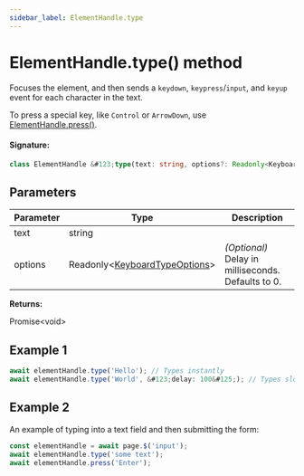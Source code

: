 ```yaml
---
sidebar_label: ElementHandle.type
---
```


# ElementHandle.type() method

Focuses the element, and then sends a `keydown`, `keypress`/`input`, and `keyup` event for each character in the text.

To press a special key, like `Control` or `ArrowDown`, use [ElementHandle.press()](./puppeteer.elementhandle.press.md).

#### Signature:

```typescript
class ElementHandle &#123;type(text: string, options?: Readonly<KeyboardTypeOptions>): Promise<void>;&#125;
```

## Parameters

| Parameter | Type                                                                      | Description                                        |
| --------- | ------------------------------------------------------------------------- | -------------------------------------------------- |
| text      | string                                                                    |                                                    |
| options   | Readonly&lt;[KeyboardTypeOptions](./puppeteer.keyboardtypeoptions.md)&gt; | _(Optional)_ Delay in milliseconds. Defaults to 0. |

**Returns:**

Promise&lt;void&gt;

## Example 1

```ts
await elementHandle.type('Hello'); // Types instantly
await elementHandle.type('World', &#123;delay: 100&#125;); // Types slower, like a user
```

## Example 2

An example of typing into a text field and then submitting the form:

```ts
const elementHandle = await page.$('input');
await elementHandle.type('some text');
await elementHandle.press('Enter');
```
